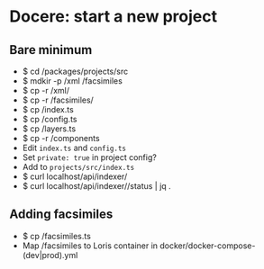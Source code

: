 # Docere: start a new project

## Bare minimum
- $ cd <docere-root>/packages/projects/src
- $ mdkir -p <new-project-id>/xml <new-project-id>/facsimiles
- $ cp -r <xml-source> <new-project-id>/xml/
- $ cp -r <facsimles-source> <new-project-id>/facsimiles/
- $ cp <other-project-id>/index.ts <new-project-id>
- $ cp <other-project-id>/config.ts <new-project-id>
- $ cp <other-project-id>/layers.ts <new-project-id>
- $ cp -r <other-project-id>/components <new-project-id>
- Edit `index.ts` and `config.ts`
- Set `private: true` in project config?
- Add <new-project-id> to `projects/src/index.ts`
- $ curl localhost/api/indexer/<new-project-id>
- $ curl localhost/api/indexer/<new-project-id>/status | jq .

## Adding facsimiles
- $ cp <other-project-id>/facsimiles.ts <new-project-id>
- Map <new-project-id>/facsimiles to Loris container in docker/docker-compose-(dev|prod).yml
